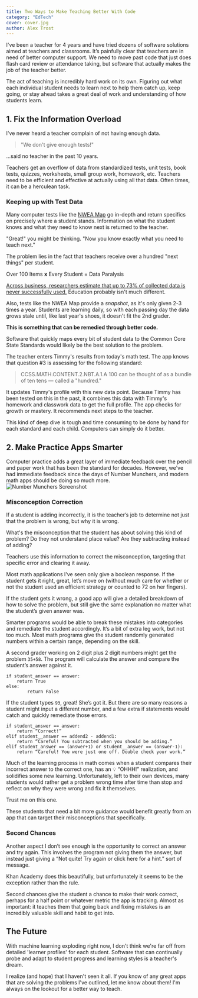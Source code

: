 ```yaml
---
title: Two Ways to Make Teaching Better With Code
category: "EdTech"
cover: cover.jpg
author: Alex Trost
---
```

I've been a teacher for 4 years and have tried dozens of software solutions aimed at teachers and classrooms. It’s painfully clear that teachers are in need of better computer support. We need to move past code that just does flash card review or attendance taking, but software that actually makes the job of the teacher better.

The act of teaching is incredibly hard work on its own. Figuring out what each individual student needs to learn next to help them catch up, keep going, or stay ahead takes a great deal of work and understanding of how students learn. 

## 1. Fix the Information Overload
I've never heard a teacher complain of not having enough data.
>"We don't give enough tests!"

...said no teacher in the past 10 years.

Teachers get an overflow of data from standardized tests, unit tests, book tests, quizzes, worksheets, small group work, homework, etc. Teachers need to be efficient and effective at actually using all that data. Often times, it can be a herculean task. 

### Keeping up with Test Data
Many computer tests like the [NWEA Map](https://www.nwea.org/) go in-depth and return specifics on precisely where a student stands. Information on what the student knows and what they need to know next is returned to the teacher.

"Great!" you might be thinking. "Now you know exactly what you need to teach next."

The problem lies in the fact that teachers receive over a hundred "next things" per student. 

Over 100 Items **x** Every Student = Data Paralysis

[Across business, researchers estimate that up to 73% of collected data is never successfully used.](https://www.forbes.com/sites/tomaslaurinavicius/2017/11/01/risk-too-much-data/#57175cda44b3) Education probably isn't much different. 


Also, tests like the NWEA Map provide a *snapshot*, as it's only given 2-3 times a year. Students are learning daily, so with each passing day the data grows stale until, like last year's shoes, it doesn't fit the 2nd grader. 

**This is something that can be remedied through better code.**

Software that quickly maps every bit of student data to the Common Core State Standards would likely be the best solution to the problem. 

The teacher enters Timmy's results from today's math test. The app knows that question #3 is assessing for the following standard:
> CCSS.MATH.CONTENT.2.NBT.A.1.A
>100 can be thought of as a bundle of ten tens — called a "hundred."

It updates Timmy's profile with this new data point. Because Timmy has been tested on this in the past, it combines this data with Timmy's homework and classwork data to get the full profile. The app checks for growth or mastery. It recommends next steps to the teacher.

This kind of deep dive is tough and time consuming to be done by hand for each standard and each child. Computers can simply do it better.
## 2. Make Practice Apps Smarter

Computer practice adds a great layer of immediate feedback over the pencil and paper work that has been the standard for decades. However, we've had immediate feedback since the days of Number Munchers, and modern math apps should be doing so much more.
![Number Munchers Screenshot](/content/images/2018/03/number_munchers.gif) 
### Misconception Correction
If a student is adding incorrectly, it is the teacher’s job to determine not just that the problem is wrong, but why it is wrong. 

What's the misconception that the student has about solving this kind of problem? Do they not understand place value? Are they subtracting instead of adding? 

Teachers use this information to correct the misconception, targeting that specific error and clearing it away. 

Most math applications I’ve seen only give a boolean response. If the student gets it right, great, let’s move on (without much care for whether or not the student used an efficient strategy or counted to 72 on her fingers). 

If the student gets it wrong, a good app will give a detailed breakdown of how to solve the problem, but still give the same explanation no matter what the student’s given answer was. 

Smarter programs would be able to break these mistakes into categories and remediate the student accordingly. It’s a bit of extra leg work, but not too much. Most math programs give the student randomly generated numbers within a certain range, depending on the skill. 

A second grader working on 2 digit plus 2 digit numbers might get the problem `35+58`. The program will calculate the answer and compare the student’s answer against it. 
<pre><code class="language-python">if student_answer == answer:
	return True
else:
		return False
</code></pre>

If the student types `93`, great! She’s got it. But there are so many reasons a student might input a different number, and a few extra if statements would catch and quickly remediate those errors.

<pre><code class="language-python">if student_answer == answer:
	return “Correct!”
elif student__answer == addend2 - addend1:
	return “Careful! You subtracted when you should be adding.”
elif student_answer == (answer+1) or student__answer == (answer-1):
	return “Careful! You were just one off. Double check your work.”
</code></pre>

Much of the learning process in math comes when a student compares their incorrect answer to the correct one, has an 💡 “OHHH!” realization, and solidifies some new learning. Unfortunately, left to their own devices, many students would rather get a problem wrong time after time than stop and reflect on why they were wrong and fix it themselves. 

Trust me on this one.

These students that need a bit more guidance would benefit greatly from an app that can target their misconceptions that specifically. 

### Second Chances
Another aspect I don’t see enough is the opportunity to correct an answer and try again. This involves the program not giving them the answer, but instead just giving a “Not quite! Try again or click here for a hint.” sort of message. 

Khan Academy does this beautifully, but unfortunately it seems to be the exception rather than the rule. 

Second chances give the student a chance to make their work correct, perhaps for a half point or whatever metric the app is tracking. Almost as important: it teaches them that going back and fixing mistakes is an incredibly valuable skill and habit to get into.

## The Future
With machine learning exploding right now, I don't think we're far off from detailed 'learner profiles' for each student. Software that can continually probe and adapt to student progress and learning styles is a teacher's dream.

I realize (and hope) that I haven't seen it all. If you know of any great apps that are solving the problems I've outlined, let me know about them! I'm always on the lookout for a better way to teach. 